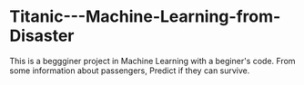 # Titanic---Machine-Learning-from-Disaster
This is a beggginer project in Machine Learning with a beginer's code. From some information about passengers, Predict if they can survive.

